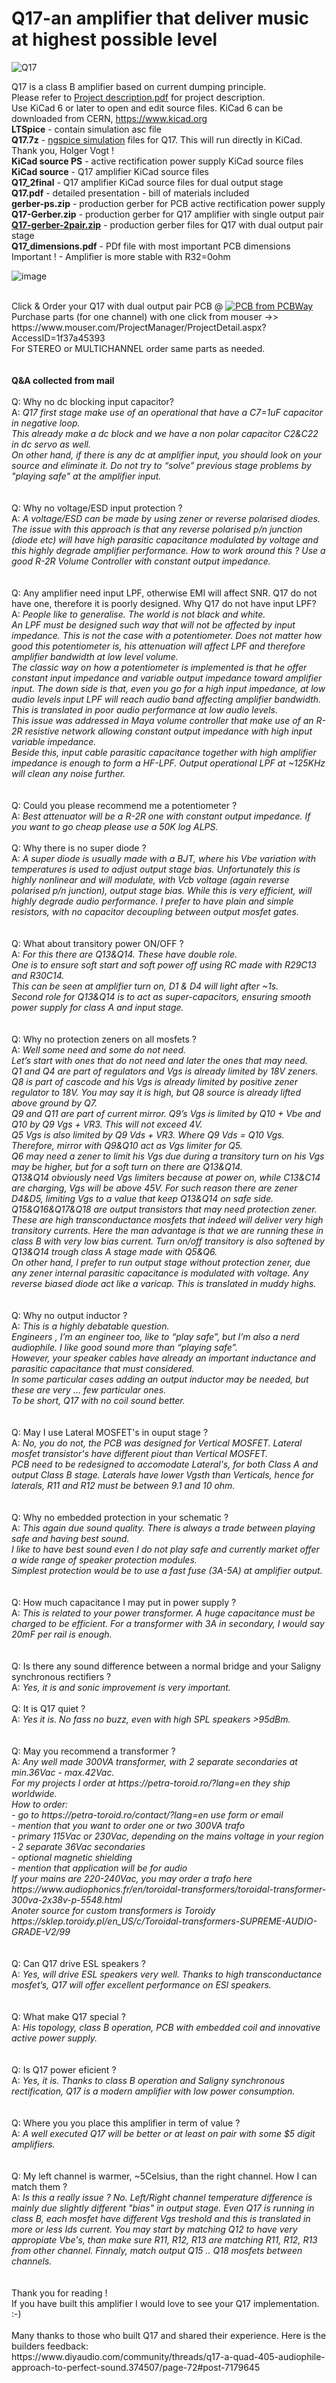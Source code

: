 # Q17-an amplifier that deliver music at highest possible level


![Q17](https://user-images.githubusercontent.com/22703498/168981362-8983cd89-4096-4918-838b-a98bf1d8269b.jpeg)



Q17 is a class B amplifier based on current dumping principle.<br>
Please refer to <a href="https://github.com/tiberiuvicol/Q17-audiophile-amplifier/blob/main/Project%20description.pdf">Project description.pdf</a> for project description.<br>
Use KiCad 6 or later to open and edit source files.  KiCad 6 can be downloaded from CERN, https://www.kicad.org<br>
<b>LTSpice</b> - contain simulation asc file<br>
<b>Q17.7z</b> - <a href="https://forum.kicad.info/t/simulation-examples-for-kicad-eeschema-ngspice/34443">ngspice simulation</a> files for Q17. This will run directly in KiCad. Thank you, Holger Vogt !<br>
<b>KiCad source PS</b> - active rectification power supply KiCad source files<br>
<b>KiCad source</b> - Q17 amplifier KiCad source files<br>
<b>Q17_2final</b> - Q17 amplifier KiCad source files for dual output stage<br>
<b>Q17.pdf</b> - detailed presentation - bill of materials included<br>
<b>gerber-ps.zip</b> - production gerber for PCB active rectification power supply<br>
<b>Q17-Gerber.zip</b> - production gerber for Q17 amplifier with single output pair<br>
<a href="https://github.com/tiberiuvicol/Q17-audiophile-amplifier/blob/main/Q17-gerber-2pair.zip"><b>Q17-gerber-2pair.zip</b></a> - production gerber files for Q17 with dual output pair stage<br>
<b>Q17_dimensions.pdf</b> - PDf file with most important PCB dimensions<br>
Important ! - Amplifier is more stable with R32=0ohm

![image](https://user-images.githubusercontent.com/22703498/204741124-c71b839e-7155-4760-a948-c88b66c404e3.png)

<br>
Click & Order your Q17 with dual output pair PCB @ <a href="https://www.pcbway.com/project/shareproject/Q17__a_QUAD405_audiophile_approach.html"><img src="https://www.pcbway.com/project/img/images/frompcbway-1220.png" alt="PCB from PCBWay" /></a><br>
Purchase parts (for one channel) with one click from mouser ->> https://www.mouser.com/ProjectManager/ProjectDetail.aspx?AccessID=1f37a45393 <br>
For STEREO or MULTICHANNEL order same parts as needed. <br>
<br>
<br>
<b>Q&A collected from mail</b><br>
<br>
Q: Why no dc blocking input capacitor?<br>
A: <i>Q17 first stage make use of an operational that have a C7=1uF capacitor in negative loop. <br>
This already make a dc block and we have a non polar capacitor C2&C22 in dc servo as well.<br>
On other hand, if there is any dc at amplifier input, you should look on your source and eliminate it. Do not try to “solve” previous stage problems by "playing safe" at the amplifier input.</i><br>
<br>
<br>
Q: Why no voltage/ESD input protection ?<br>
A: <i>A voltage/ESD can be made by using zener or reverse polarised diodes. The issue with this approach is that any reverse polarised p/n junction (diode etc) will have high parasitic capacitance modulated by voltage and this highly degrade amplifier performance. How to work around this ? Use a good R-2R Volume Controller with constant output impedance.</i><br>
<br>
<br>
Q: Any amplifier need input LPF, otherwise EMI will affect SNR.  Q17 do not have one, therefore it is poorly designed. Why Q17 do not have input LPF?<br>
A: <i>People like to generalise. The world is not black and white.<br>
An LPF must be designed such way that will not be affected by input impedance. This is not the case with a potentiometer. Does not matter how good this potentiometer is, his attenuation will affect LPF and therefore amplifier bandwidth at low level volume.<br>
The classic way on how a potentiometer is implemented is that he offer constant input impedance and variable output impedance toward amplifier input. The down side is that, even you go for a high input impedance, at low audio levels input LPF will reach audio band affecting amplifier bandwidth. This is translated in poor audio performance at low audio levels.<br>
This issue was addressed in Maya volume controller that make use of an R-2R resistive network allowing constant output impedance with high input variable impedance.<br>
Beside this, input cable parasitic capacitance together with high amplifier impedance is enough to form a HF-LPF. Output operational LPF at ~125KHz will clean any noise further.</i><br>
<br>
<br>
Q: Could you please recommend me a potentiometer ?<br>
A: <i>Best attenuator will be a R-2R one with constant output impedance. If you want to go cheap please use a 50K log ALPS.</i>
<br>
<br>
Q: Why there is no super diode ?<br>
A: <i>A super diode is usually made with a BJT, where his Vbe variation with temperatures is used to adjust output stage bias. Unfortunately this is highly nonlinear and will modulate, with Vcb voltage (again reverse polarised p/n junction), output stage bias. While this is very efficient, will highly degrade audio performance. I prefer to have plain and simple resistors, with no capacitor decoupling between output mosfet gates.</i><br>
<br>
<br>
Q: What about transitory power ON/OFF ? <br>
A: <i>For this there are Q13&Q14. These have double role.<br>
One is to ensure soft start and soft power off using RC made with R29C13 and R30C14. <br>
This can be seen at amplifier turn on, D1 & D4 will light after ~1s.<br>
Second role for Q13&Q14 is to act as super-capacitors, ensuring smooth power supply for class A and input stage.</i><br>
<br>
<br>
Q: Why no protection zeners on all mosfets ?<br>
A: <i>Well some need and some do not need.<br>
Let’s start with ones that do not need and later the ones that may need.<br>
Q1 and Q4 are part of regulators and Vgs is already limited by 18V zeners.<br>
Q8 is part of cascode and his Vgs is already limited by positive zener regulator to 18V. You may say it is high, but Q8 source is already lifted above ground by Q7.<br>
Q9 and Q11 are part of current mirror. Q9’s Vgs is limited by Q10 + Vbe and Q10 by Q9 Vgs + VR3. This will not exceed 4V.<br>
Q5 Vgs is also limited by Q9 Vds + VR3. Where Q9 Vds = Q10 Vgs. Therefore, mirror with Q9&Q10 act as Vgs limiter for Q5.<br>
Q6 may need a zener to limit his Vgs due during a transitory turn on his Vgs may be higher, but for a soft turn on there are Q13&Q14.<br>
Q13&Q14 obviously need Vgs limiters because at power on, while C13&C14 are charging, Vgs will be above 45V. For such reason there are zener D4&D5, limiting Vgs to a value that keep Q13&Q14 on safe side.<br>
Q15&Q16&Q17&Q18 are output transistors that may need protection zener. These are high transconductance mosfets that indeed will deliver very high transitory currents. Here the man advantage is that we are running these in class B with very low bias current. Turn on/off transitory is also softened by Q13&Q14 trough class A stage made with Q5&Q6.<br>
On other hand, I prefer to run output stage without protection zener, due any zener internal parasitic capacitance is modulated with voltage. Any reverse biased diode act like a varicap. This is translated in muddy highs.</i><br>
<br>
<br>
Q: Why no output inductor ?<br>
A: <i>This is a highly debatable question.<br>
Engineers , I’m an engineer too, like to “play safe”, but I’m also a nerd audiophile. I like good sound more than “playing safe”.<br>
However, your speaker cables have already an important inductance and parasitic capacitance that must considered. <br>
In some particular cases adding an output inductor may be needed, but these are very … few particular ones.<br>
To be short, Q17 with no coil sound better.</i><br>
<br>
<br>
Q: May I use Lateral MOSFET's in ouput stage ?<br>
A: <i>No, you do not, the PCB was designed for Vertical MOSFET. Lateral mosfet transistor's have different piout than Vertical MOSFET.<br>
  PCB need to be redesigned to accomodate Lateral's, for both Class A and output Class B stage.
  Laterals have lower Vgsth than Verticals, hence for laterals, R11 and R12 must be between 9.1 and 10 ohm.</i><br>
<br>
<br>
Q: Why no embedded protection in your schematic ?<br>
A: <i>This again due sound quality. There is always a trade between playing safe and having best sound.<br>
I like to have best sound even I do not play safe and currently market offer a wide range of speaker protection modules.<br>
Simplest protection would be to use a fast fuse (3A-5A) at amplifier output.</i><br>
<br>
<br>
Q: How much capacitance I may put in power supply ?<br>
A: <i>This is related to your power transformer. A huge capacitance must be charged to be efficient.  For a transformer with 3A in secondary, I would say 20mF per rail is enough.</i><br>
<br>
<br>
Q: Is there any sound difference between a normal bridge and your Saligny synchronous rectifiers ?<br>
A: <i>Yes, it is and sonic improvement is very important.</i>
<br>
<br>
Q: It is Q17 quiet ?<br>
A: <i>Yes it is. No fass no buzz, even with high SPL speakers >95dBm.</i><br>
<br>
<br>
Q: May you recommend a transformer ?<br>
A: <i>Any well made 300VA transformer, with 2 separate secondaries at min.36Vac - max.42Vac.</i><br>
<i>For my projects I order at https://petra-toroid.ro/?lang=en they ship worldwide.</i><br>
<i>How to order:</i><br>
<i>- go to https://petra-toroid.ro/contact/?lang=en use form or email</i><br>
<i>- mention that you want to order one or two 300VA trafo</i><br>
<i>- primary 115Vac or 230Vac, depending on the mains voltage in your region</i><br>
<i>- 2 separate 36Vac secondaries</i><br>
<i>- optional magnetic shielding</i><br>
<i>- mention that application will be for audio</i><br>
<i>If your mains are 220-240Vac, you may order a trafo here https://www.audiophonics.fr/en/toroidal-transformers/toroidal-transformer-300va-2x38v-p-5548.html</i><br>
<i>Anoter source for custom transformers is Toroidy https://sklep.toroidy.pl/en_US/c/Toroidal-transformers-SUPREME-AUDIO-GRADE-V2/99</i><br>
<br>
<br>
Q: Can Q17 drive ESL speakers ?<br>
A: <i>Yes, will drive ESL speakers very well. Thanks to high transconductance mosfet’s, Q17 will offer excellent performance on ESl speakers.</i><br>
<br>
<br>
Q: What make Q17 special ?<br>
A: <i>His topology, class B operation, PCB with embedded coil and innovative active power supply. </i><br>
<br>
<br>
Q: Is Q17 power eficient ?<br>
A: <i>Yes, it is. Thanks to class B operation and Saligny synchronous rectification, Q17 is a modern amplifier with low power consumption.</i><br>
<br>
<br>
Q: Where you you place this amplifier in term of value ?<br>
A: <i>A well executed Q17 will be better or at least on pair with some $5 digit amplifiers.</i><br>
<br>
<br>
Q: My left channel is warmer, ~5Celsius, than the right channel. How I can match them ?<br>
A: <i>Is this a really issue ? No.
Left/Right channel temperature difference is mainly due slightly different "bias" in output stage. Even Q17 is running in class B, each mosfet have different Vgs treshold and this is translated in more or less Ids current. You may start by matching Q12 to have very appropiate Vbe's, than make sure R11, R12, R13 are matching R11, R12, R13 from other channel. Finnaly, match output Q15 .. Q18 mosfets between channels.</i><br>
<br>
<br>
Thank you for reading ! <br>
If you have built this amplifier I would love to see your Q17 implementation. :-) <br>
<br>
Many thanks to those who built Q17 and shared their experience. Here is the builders feedback:<br>
https://www.diyaudio.com/community/threads/q17-a-quad-405-audiophile-approach-to-perfect-sound.374507/page-72#post-7179645
<br>
